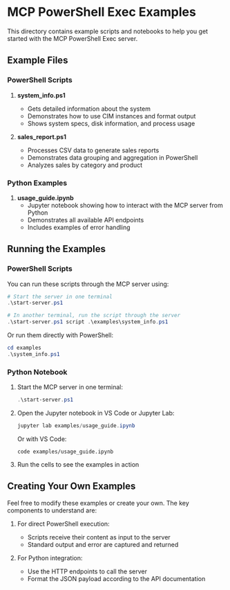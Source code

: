 # MCP PowerShell Exec Examples

This directory contains example scripts and notebooks to help you get started with the MCP PowerShell Exec server.

## Example Files

### PowerShell Scripts

1. **system_info.ps1**

   - Gets detailed information about the system
   - Demonstrates how to use CIM instances and format output
   - Shows system specs, disk information, and process usage

2. **sales_report.ps1**
   - Processes CSV data to generate sales reports
   - Demonstrates data grouping and aggregation in PowerShell
   - Analyzes sales by category and product

### Python Examples

1. **usage_guide.ipynb**
   - Jupyter notebook showing how to interact with the MCP server from Python
   - Demonstrates all available API endpoints
   - Includes examples of error handling

## Running the Examples

### PowerShell Scripts

You can run these scripts through the MCP server using:

```powershell
# Start the server in one terminal
.\start-server.ps1

# In another terminal, run the script through the server
.\start-server.ps1 script .\examples\system_info.ps1
```

Or run them directly with PowerShell:

```powershell
cd examples
.\system_info.ps1
```

### Python Notebook

1. Start the MCP server in one terminal:

   ```powershell
   .\start-server.ps1
   ```

2. Open the Jupyter notebook in VS Code or Jupyter Lab:

   ```powershell
   jupyter lab examples/usage_guide.ipynb
   ```

   Or with VS Code:

   ```
   code examples/usage_guide.ipynb
   ```

3. Run the cells to see the examples in action

## Creating Your Own Examples

Feel free to modify these examples or create your own. The key components to understand are:

1. For direct PowerShell execution:

   - Scripts receive their content as input to the server
   - Standard output and error are captured and returned

2. For Python integration:
   - Use the HTTP endpoints to call the server
   - Format the JSON payload according to the API documentation
